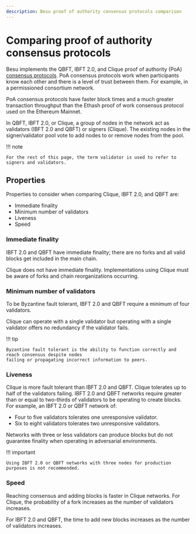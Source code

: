 ```yaml
---
description: Besu proof of authority consensus protocols comparison
---
```


# Comparing proof of authority consensus protocols

Besu implements the QBFT, IBFT 2.0, and Clique proof of authority (PoA) [consensus protocols](Overview-Consensus.md).
PoA consensus protocols work when participants know each other and there is a level of trust
between them. For example, in a permissioned consortium network.

PoA consensus protocols have faster block times and a much greater transaction
throughput than the Ethash proof of work consensus protocol used on the Ethereum Mainnet.

In QBFT, IBFT 2.0, or Clique, a group of nodes in the network act as validators (IBFT 2.0 and QBFT) or signers (Clique).
The existing nodes in the signer/validator pool vote to add nodes to or remove nodes from the pool.

!!! note

    For the rest of this page, the term validator is used to refer to signers and validators.

## Properties

Properties to consider when comparing Clique, IBFT 2.0, and QBFT are:

* Immediate finality
* Minimum number of validators
* Liveness
* Speed

### Immediate finality

IBFT 2.0 and QBFT have immediate finality; there are no forks and all valid blocks get
included in the main chain.

Clique does not have immediate finality. Implementations using Clique must be aware of forks and
chain reorganizations occurring.

### Minimum number of validators

To be Byzantine fault tolerant, IBFT 2.0 and QBFT require a minimum of four validators.

Clique can operate with a single validator but operating with a single validator offers no
redundancy if the validator fails.

!!! tip

    Byzantine fault tolerant is the ability to function correctly and reach consensus despite nodes
    failing or propagating incorrect information to peers.

### Liveness

Clique is more fault tolerant than IBFT 2.0 and QBFT. Clique tolerates up to half of the validators
failing. IBFT 2.0 and QBFT networks require greater than or equal to two-thirds of validators to be
operating to create blocks. For example, an IBFT 2.0 or QBFT network of:

* Four to five validators tolerates one unresponsive validator.
* Six to eight validators tolerates two unresponsive validators.

Networks with three or less validators can produce blocks but do not guarantee finality when
operating in adversarial environments.

!!! important

    Using IBFT 2.0 or QBFT networks with three nodes for production purposes is not recommended.

### Speed

Reaching consensus and adding blocks is faster in Clique networks. For Clique, the probability of a
fork increases as the number of validators increases.

For IBFT 2.0 and QBFT, the time to add new blocks increases as the number of validators increases.
